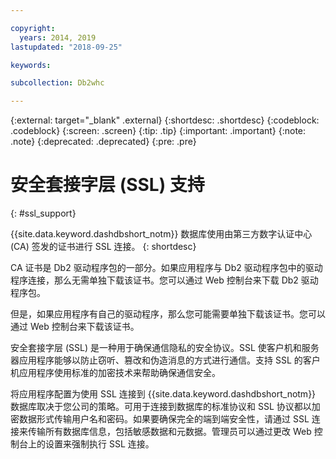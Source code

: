 ```yaml
---

copyright:
  years: 2014, 2019
lastupdated: "2018-09-25"

keywords:

subcollection: Db2whc

---
```


<!-- Attribute definitions --> 
{:external: target="_blank" .external}
{:shortdesc: .shortdesc}
{:codeblock: .codeblock}
{:screen: .screen}
{:tip: .tip}
{:important: .important}
{:note: .note}
{:deprecated: .deprecated}
{:pre: .pre}

# 安全套接字层 (SSL) 支持
{: #ssl_support}

{{site.data.keyword.dashdbshort_notm}} 数据库使用由第三方数字认证中心 (CA) 签发的证书进行 SSL 连接。
{: shortdesc}

CA 证书是 Db2 驱动程序包的一部分。如果应用程序与 Db2 驱动程序包中的驱动程序连接，那么无需单独下载该证书。您可以通过 Web 控制台来下载 Db2 驱动程序包。

但是，如果应用程序有自己的驱动程序，那么您可能需要单独下载该证书。您可以通过 Web 控制台来下载该证书。

安全套接字层 (SSL) 是一种用于确保通信隐私的安全协议。SSL 使客户机和服务器应用程序能够以防止窃听、篡改和伪造消息的方式进行通信。支持 SSL 的客户机应用程序使用标准的加密技术来帮助确保通信安全。

将应用程序配置为使用 SSL 连接到 {{site.data.keyword.dashdbshort_notm}} 数据库取决于您公司的策略。可用于连接到数据库的标准协议和 SSL 协议都以加密数据形式传输用户名和密码。如果要确保完全的端到端安全性，请通过 SSL 连接来传输所有数据库信息，包括敏感数据和元数据。管理员可以通过更改 Web 控制台上的设置来强制执行 SSL 连接。



